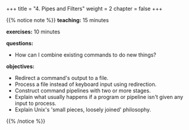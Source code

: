 +++
title = "4. Pipes and Filters"
weight = 2
chapter = false
+++

{{% notice note %}}
**teaching:** 15 minutes

**exercises:** 10 minutes

**questions:**
- How can I combine existing commands to do new things?

**objectives:**
- Redirect a command's output to a file.
- Process a file instead of keyboard input using redirection.
- Construct command pipelines with two or more stages.
- Explain what usually happens if a program or pipeline isn't given any input to process.
- Explain Unix's 'small pieces, loosely joined' philosophy.

{{% /notice %}}


